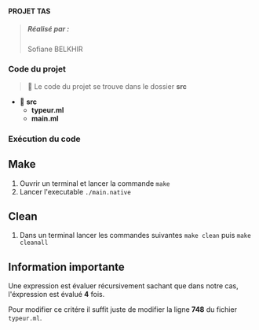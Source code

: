 #### PROJET TAS
>  ##### Réalisé par : 
>  Sofiane BELKHIR


### Code du projet
> 🚀 Le code du projet se trouve dans le dossier __src__
* 📁 <b>src</b> 
  * <b>typeur.ml</b>
  * <b>main.ml</b> 

### Exécution du code
## Make
1. Ouvrir un terminal et lancer la commande `make`
2. Lancer l'executable `./main.native`
   
## Clean
1. Dans un terminal lancer les commandes suivantes `make clean` puis  `make cleanall`
   
## Information importante
Une expression est évaluer récursivement sachant que dans notre cas, l'éxpression est évalué  __4__ fois.

Pour modifier ce critére il suffit juste de modifier la ligne __748__ du fichier `typeur.ml`.
